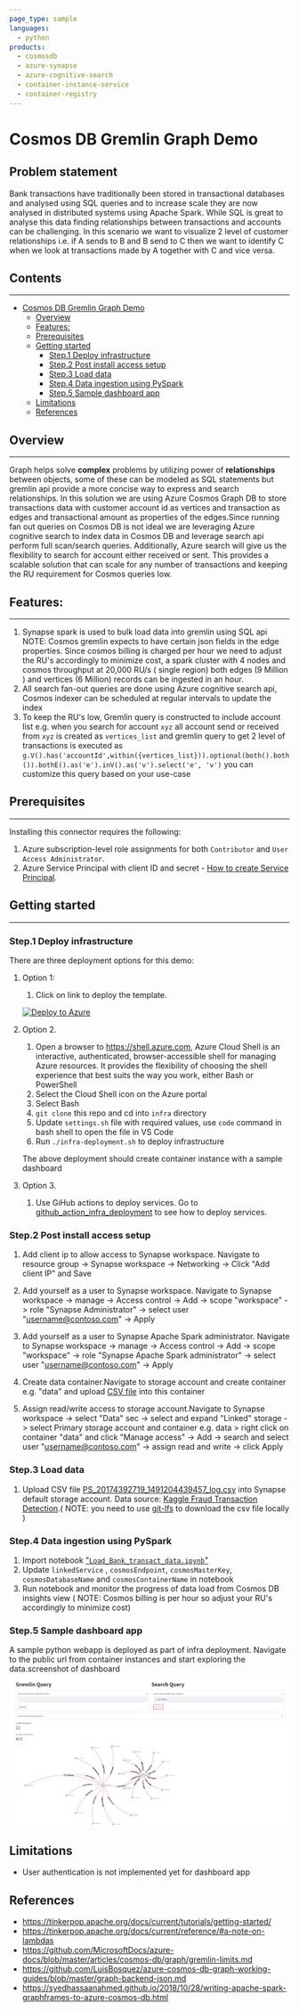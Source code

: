```yaml
---
page_type: sample
languages:
  - python
products:
  - cosmosdb
  - azure-synapse
  - azure-cognitive-search
  - container-instance-service
  - container-registry
---
```


<!-- markdownlint-disable MD033 - HTML rule -->

# Cosmos DB Gremlin Graph Demo

## Problem statement<!-- omit in toc -->

Bank transactions have traditionally been stored in transactional databases and analysed using SQL queries and to increase scale they are now analysed in distributed systems using Apache Spark. While SQL is great to analyse this data finding relationships between transactions and accounts can be challenging. In this scenario we want to visualize 2 level of customer relationships i.e. if A sends to B and B send to C then we want to identify C when we look at transactions made by A together with C and vice versa.

## Contents<!-- omit in toc -->

---

- [Cosmos DB Gremlin Graph Demo](#cosmos-db-gremlin-graph-demo)
  - [Overview](#overview)
  - [Features:](#features)
  - [Prerequisites](#prerequisites)
  - [Getting started](#getting-started)
    - [Step.1 Deploy infrastructure](#step1-deploy-infrastructure)
    - [Step.2 Post install access setup](#step2-post-install-access-setup)
    - [Step.3 Load data](#step3-load-data)
    - [Step.4 Data ingestion using PySpark](#step4-data-ingestion-using-pyspark)
    - [Step.5 Sample dashboard app](#step5-sample-dashboard-app)
  - [Limitations](#limitations)
  - [References](#references)

## Overview

---

Graph helps solve **complex** problems by utilizing power of **relationships** between objects, some of these can be modeled as SQL statements but gremlin api provide a more concise way to express and search relationships. In this solution we are using Azure Cosmos Graph DB to store transactions data with customer account id as vertices and transaction as edges and transactional amount as properties of the edges.Since running fan out queries on Cosmos DB is not ideal we are leveraging Azure cognitive search to index data in Cosmos DB and leverage search api perform full scan/search queries. Additionally, Azure search will give us the flexibility to search for account either received or sent. This provides a scalable solution that can scale for any number of transactions and keeping the RU requirement for Cosmos queries low.

## Features:

---

1. Synapse spark is used to bulk load data into gremlin using SQL api NOTE: Cosmos gremlin expects to have certain json fields in the edge properties. Since cosmos billing is charged per hour we need to adjust the RU's accordingly to minimize cost, a spark cluster with 4 nodes and cosmos throughput at 20,000 RU/s ( single region) both edges (9 Million ) and vertices (6 Million) records can be ingested in an hour.
2. All search fan-out queries are done using Azure cognitive search api, Cosmos indexer can be scheduled at regular intervals to update the index
3. To keep the RU's low, Gremlin query is constructed to include account list e.g. when you search for account `xyz` all account send or received from `xyz` is created as `vertices_list` and gremlin query to get 2 level of transactions is executed as `g.V().has('accountId',within({vertices_list})).optional(both().both()).bothE().as('e').inV().as('v').select('e', 'v')` you can customize this query based on your use-case

## Prerequisites

---

Installing this connector requires the following:

1. Azure subscription-level role assignments for both `Contributor` and `User Access Administrator`.
2. Azure Service Principal with client ID and secret - [How to create Service Principal](https://docs.microsoft.com/en-us/azure/active-directory/develop/howto-create-service-principal-portal).

## Getting started

---

### Step.1 Deploy infrastructure

There are three deployment options for this demo:

1. Option 1:

   1. Click on link to deploy the template.

   [![Deploy to Azure](https://aka.ms/deploytoazurebutton)](https://portal.azure.com/#create/Microsoft.Template/uri/https%3A%2F%2Fraw.githubusercontent.com%2Flordlinus%2Fcosmosdb-graph-demo%2Fmain%2Finfra%2Fmain.json)

2. Option 2.

   1. Open a browser to https://shell.azure.com, Azure Cloud Shell is an interactive, authenticated, browser-accessible shell for managing Azure resources. It provides the flexibility of choosing the shell experience that best suits the way you work, either Bash or PowerShell
   2. Select the Cloud Shell icon on the Azure portal
   3. Select Bash
   4. `git clone` this repo and cd into `infra` directory
   5. Update `settings.sh` file with required values, use `code` command in bash shell to open the file in VS Code
   6. Run `./infra-deployment.sh` to deploy infrastructure

   The above deployment should create container instance with a sample dashboard

3. Option 3.
   1. Use GiHub actions to deploy services. Go to [github_action_infra_deployment](github_action_infra_deployment.md) to see how to deploy services.

### Step.2 Post install access setup

1. Add client ip to allow access to Synapse workspace. Navigate to resource group -> Synapse workspace -> Networking -> Click "Add client IP" and Save

2. Add yourself as a user to Synapse workspace. Navigate to Synapse workspace -> manage -> Access control -> Add -> scope "workspace" -> role "Synapse Administrator" -> select user "username@contoso.com" -> Apply

3. Add yourself as a user to Synapse Apache Spark administrator. Navigate to Synapse workspace -> manage -> Access control -> Add -> scope "workspace" -> role "Synapse Apache Spark administrator" -> select user "username@contoso.com" -> Apply

4. Create data container.Navigate to storage account and create container e.g. "data" and upload [CSV file](load_data/data/PS_20174392719_1491204439457_log.csv) into this container

5. Assign read/write access to storage account.Navigate to Synapse workspace -> select "Data" sec -> select and expand "Linked" storage -> select Primary storage account and container e.g. data > right click on container "data" and click "Manage access" -> Add -> search and select user "username@contoso.com" -> assign read and write -> click Apply

### Step.3 Load data

1. Upload CSV file [PS_20174392719_1491204439457_log.csv](load_data/data/PS_20174392719_1491204439457_log.csv) into Synapse default storage account. Data source: [Kaggle Fraud Transaction Detection](https://www.kaggle.com/llabhishekll/fraud-transaction-detection/data).( NOTE: you need to use [git-lfs](https://git-lfs.github.com/) to download the csv file locally )

### Step.4 Data ingestion using PySpark

1. Import notebook ["`Load_Bank_transact_data.ipynb`"](load_data/Load_Bank_transact_data.ipynb)
2. Update `linkedService` , `cosmosEndpoint`, `cosmosMasterKey`, `cosmosDatabaseName` and `cosmosContainerName` in notebook
3. Run notebook and monitor the progress of data load from Cosmos DB insights view ( NOTE: Cosmos billing is per hour so adjust your RU's accordingly to minimize cost)

### Step.5 Sample dashboard app

A sample python webapp is deployed as part of infra deployment. Navigate to the public url from container instances and start exploring the data.screenshot of dashboard ![dashboard](images/dashboard_01.jpg)

## Limitations

- User authentication is not implemented yet for dashboard app

## References

- <https://tinkerpop.apache.org/docs/current/tutorials/getting-started/>
- <https://tinkerpop.apache.org/docs/current/reference/#a-note-on-lambdas>
- <https://github.com/MicrosoftDocs/azure-docs/blob/master/articles/cosmos-db/graph/gremlin-limits.md>
- <https://github.com/LuisBosquez/azure-cosmos-db-graph-working-guides/blob/master/graph-backend-json.md>
- <https://syedhassaanahmed.github.io/2018/10/28/writing-apache-spark-graphframes-to-azure-cosmos-db.html>
